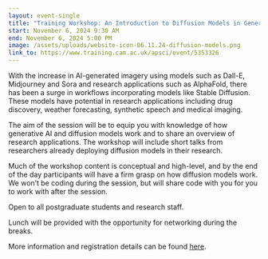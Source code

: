 ```yaml
---
layout: event-single
title: "Training Workshop: An Introduction to Diffusion Models in Generative AI"
start: November 6, 2024 9:30 AM
end: November 6, 2024 5:00 PM
image: /assets/uploads/website-icon-06.11.24-diffusion-models.png
link_to: https://www.training.cam.ac.uk/apsci/event/5353326
---
```

With the increase in AI-generated imagery using models such as Dall-E, Midjourney and Sora and research applications such as AlphaFold, there has been a surge in workflows incorporating models like Stable Diffusion. These models have potential in research applications including drug discovery, weather forecasting, synthetic speech and medical imaging.

The aim of the session will be to equip you with knowledge of how generative AI and diffusion models work and to share an overview of research applications. The workshop will include short talks from researchers already deploying diffusion models in their research.

Much of the workshop content is conceptual and high-level, and by the end of the day participants will have a firm grasp on how diffusion models work. We won’t be coding during the session, but will share code with you for you to work with after the session.

Open to all postgraduate students and research staff.

Lunch will be provided with the opportunity for networking during the breaks.

More information and registration details can be found [here](https://www.training.cam.ac.uk/apsci/event/5353326).